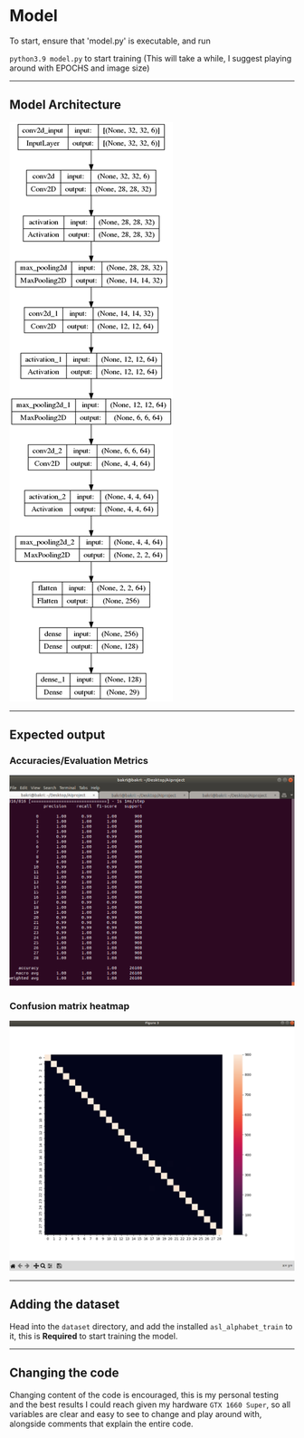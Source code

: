 # Model
To start, ensure that 'model.py' is executable, and run

`python3.9 model.py` to start training (This will take a while, I suggest playing around with EPOCHS and image size)

---
## Model Architecture

![Model Architecture](model_plot.png)

---
## Expected output

### Accuracies/Evaluation Metrics
![Accuracies/Evaluation Metrics](acc.png)

### Confusion matrix heatmap
![Confusion matrix heatmap](confmatrix.png)

---
## Adding the dataset

Head into the `dataset` directory, and add the installed `asl_alphabet_train` to it, this is **Required** to start training the model.

---
## Changing the code

Changing content of the code is encouraged, this is my personal testing and the best results I could reach given my hardware `GTX 1660 Super`, so all variables are
clear and easy to see to change and play around with, alongside comments that explain the entire code.
